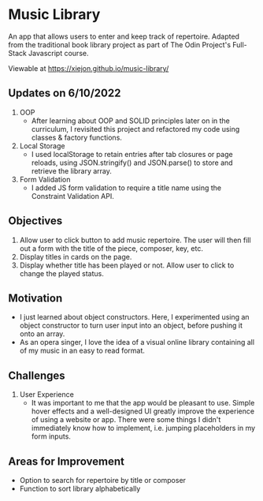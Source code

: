 # Music Library

An app that allows users to enter and keep track of repertoire. Adapted from the traditional book library project as part of The Odin Project's Full-Stack Javascript course.

Viewable at https://xiejon.github.io/music-library/

## Updates on 6/10/2022
1. OOP
    - After learning about OOP and SOLID principles later on in the curriculum, I revisited this project and refactored my code using classes & factory functions. 
2. Local Storage
    - I used localStorage to retain entries after tab closures or page reloads, using JSON.stringify() and JSON.parse() to store and retrieve the library array.
3. Form Validation
    - I added JS form validation to require a title name using the Constraint Validation API. 

## Objectives 

1. Allow user to click button to add music repertoire. The user will then fill out a form with the title of the piece, composer, key, etc.
2. Display titles in cards on the page. 
3. Display whether title has been played or not. Allow user to click to change the played status. 

## Motivation

- I just learned about object constructors. Here, I experimented using an object constructor to turn user input into an object, before pushing it onto an array. 
- As an opera singer, I love the idea of a visual online library containing all of my music in an easy to read format. 

## Challenges 
1. User Experience
    - It was important to me that the app would be pleasant to use. Simple hover effects and a well-designed UI greatly improve the experience of using a website or app. There were some things I didn't immediately know how to implement, i.e. jumping placeholders in my form inputs. 

## Areas for Improvement 

- Option to search for repertoire by title or composer
- Function to sort library alphabetically 
